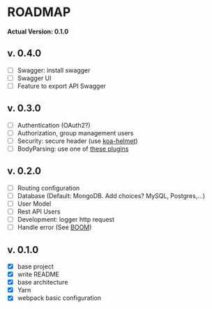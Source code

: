 # ROADMAP

__Actual Version: 0.1.0__

## v. 0.4.0
- [ ] Swagger: install swagger
- [ ] Swagger UI
- [ ] Feature to export API Swagger

## v. 0.3.0
- [ ] Authentication (OAuth2?)
- [ ] Authorization, group management users
- [ ] Security: secure header (use [koa-helmet](https://github.com/venables/koa-helmet))
- [ ] BodyParsing: use one of [these plugins](https://github.com/koajs/koa/wiki#body-parsing)

## v. 0.2.0
- [ ] Routing configuration
- [ ] Database (Default: MongoDB. Add choices? MySQL, Postgres,...)
- [ ] User Model
- [ ] Rest API Users
- [ ] Development: logger http request
- [ ] Handle error (See [BOOM](https://github.com/hapijs/boom))

## v. 0.1.0
- [x] base project
- [x] write README
- [x] base architecture
- [x] Yarn
- [x] webpack basic configuration
